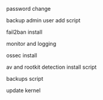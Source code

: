 password change

backup admin user add script

fail2ban install

monitor and logging

ossec install

av and rootkit detection install script

backups script

update kernel
